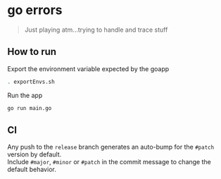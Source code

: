 # go errors

> Just playing atm...trying to handle and trace stuff

## How to run

Export the environment variable expected by the goapp

```sh
. exportEnvs.sh
```

Run the app

```sh
go run main.go
```

## CI

Any push to the `release` branch generates an auto-bump for the `#patch` version by default.  
Include `#major`, `#minor` or `#patch` in the commit message to change the default behavior.
